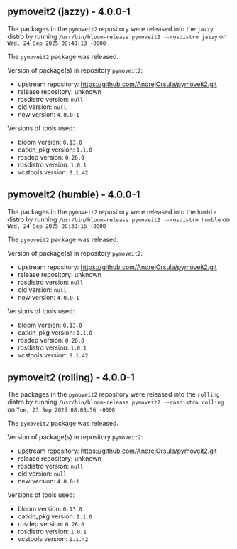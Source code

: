 ## pymoveit2 (jazzy) - 4.0.0-1

The packages in the `pymoveit2` repository were released into the `jazzy` distro by running `/usr/bin/bloom-release pymoveit2 --rosdistro jazzy` on `Wed, 24 Sep 2025 08:40:13 -0000`

The `pymoveit2` package was released.

Version of package(s) in repository `pymoveit2`:

- upstream repository: https://github.com/AndrejOrsula/pymoveit2.git
- release repository: unknown
- rosdistro version: `null`
- old version: `null`
- new version: `4.0.0-1`

Versions of tools used:

- bloom version: `0.13.0`
- catkin_pkg version: `1.1.0`
- rosdep version: `0.26.0`
- rosdistro version: `1.0.1`
- vcstools version: `0.1.42`


## pymoveit2 (humble) - 4.0.0-1

The packages in the `pymoveit2` repository were released into the `humble` distro by running `/usr/bin/bloom-release pymoveit2 --rosdistro humble` on `Wed, 24 Sep 2025 08:38:16 -0000`

The `pymoveit2` package was released.

Version of package(s) in repository `pymoveit2`:

- upstream repository: https://github.com/AndrejOrsula/pymoveit2.git
- release repository: unknown
- rosdistro version: `null`
- old version: `null`
- new version: `4.0.0-1`

Versions of tools used:

- bloom version: `0.13.0`
- catkin_pkg version: `1.1.0`
- rosdep version: `0.26.0`
- rosdistro version: `1.0.1`
- vcstools version: `0.1.42`


## pymoveit2 (rolling) - 4.0.0-1

The packages in the `pymoveit2` repository were released into the `rolling` distro by running `/usr/bin/bloom-release pymoveit2 --rosdistro rolling` on `Tue, 23 Sep 2025 08:08:56 -0000`

The `pymoveit2` package was released.

Version of package(s) in repository `pymoveit2`:

- upstream repository: https://github.com/AndrejOrsula/pymoveit2.git
- release repository: unknown
- rosdistro version: `null`
- old version: `null`
- new version: `4.0.0-1`

Versions of tools used:

- bloom version: `0.13.0`
- catkin_pkg version: `1.1.0`
- rosdep version: `0.26.0`
- rosdistro version: `1.0.1`
- vcstools version: `0.1.42`


